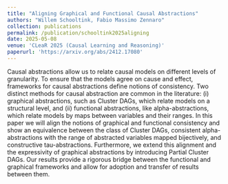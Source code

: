 ```yaml
---
title: "Aligning Graphical and Functional Causal Abstractions"
authors: "Willem Schooltink, Fabio Massimo Zennaro"
collection: publications
permalink: /publication/schooltink2025aligning
date: 2025-05-08
venue: 'CLeaR 2025 (Causal Learning and Reasoning)'
paperurl: 'https://arxiv.org/abs/2412.17080'
---
```


Causal abstractions allow us to relate causal models on different levels of granularity. To ensure that the models agree on cause and effect, frameworks for causal abstractions define notions of consistency. Two distinct methods for causal abstraction are common in the literature: (i) graphical abstractions, such as Cluster DAGs, which relate models on a structural level, and (ii) functional abstractions, like alpha-abstractions, which relate models by maps between variables and their ranges. In this paper we will align the notions of graphical and functional consistency and show an equivalence between the class of Cluster DAGs, consistent alpha-abstractions with the range of abstracted variables mapped bijectively, and constructive tau-abstractions. Furthermore, we extend this alignment and the expressivity of graphical abstractions by introducing Partial Cluster DAGs. Our results provide a rigorous bridge between the functional and graphical frameworks and allow for adoption and transfer of results between them.
